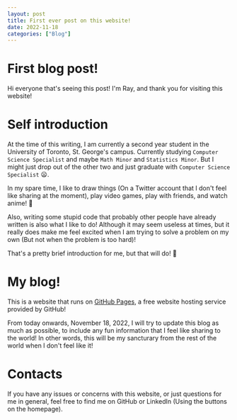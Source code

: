 ```yaml
---
layout: post
title: First ever post on this website!
date: 2022-11-18
categories: ["Blog"]
---
```


# First blog post!

Hi everyone that's seeing this post! I'm Ray, and thank you for visiting this website! 

# Self introduction

At the time of this writing, I am currently a second year student in the University of Toronto, St. George's campus. Currently studying `Computer Science Specialist` and maybe `Math Minor` and `Statistics Minor`. But I might just drop out of the other two and just graduate with `Computer Science Specialist` 😦. 

In my spare time, I like to draw things (On a Twitter account that I don't feel like sharing at the moment), play video games, play with friends, and watch anime! 💖

Also, writing some stupid code that probably other people have already written is also what I like to do! Although it may seem useless at times, but it really does make me feel excited when I am trying to solve a problem on my own (But not when the problem is too hard)! 

That's a pretty brief introduction for me, but that will do! 🦊

# My blog!

This is a website that runs on [GitHub Pages](https://pages.github.com/), a free website hosting service provided by GitHub! 

From today onwards, November 18, 2022, I will try to update this blog as much as possible, to include any fun information that I feel like sharing to the world! In other words, this will be my sancturary from the rest of the world when I don't feel like it! 

# Contacts

If you have any issues or concerns with this website, or just questions for me in general, feel free to find me on GitHub or LinkedIn (Using the buttons on the homepage).